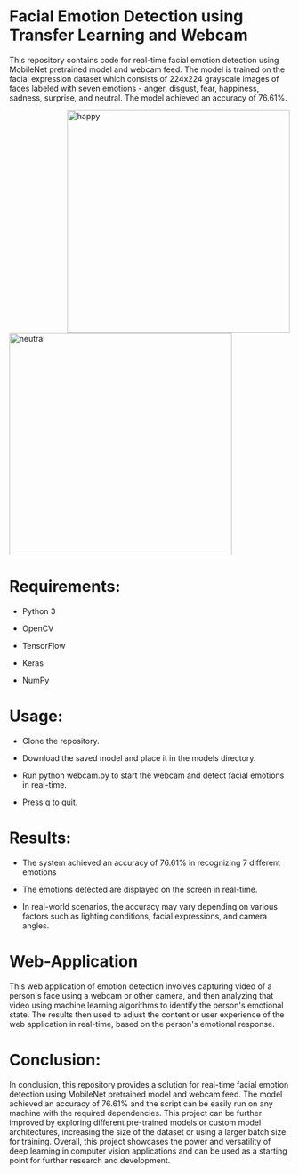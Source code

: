 # Facial Emotion Detection using Transfer Learning and Webcam


This repository contains code for real-time facial emotion detection using MobileNet pretrained model and webcam feed. The model is trained on the facial expression dataset which consists of 224x224 grayscale images of faces labeled with seven emotions - anger, disgust, fear, happiness, sadness, surprise, and neutral. The model achieved an accuracy of 76.61%.

<img align="right" alt="happy" width="400" src="https://i.ibb.co/4JXgcYd/happy.png">

<img alt="neutral" width="400" src="https://i.ibb.co/JKQR9WR/neutral.png">



# Requirements:

* Python 3

* OpenCV

* TensorFlow

* Keras

* NumPy


# Usage:

* Clone the repository.

* Download the saved model and place it in the models directory.

* Run python webcam.py to start the webcam and detect facial emotions in real-time.

* Press q to quit.

# Results: 

* The system achieved an accuracy of 76.61% in recognizing 7 different emotions

* The emotions detected are displayed on the screen in real-time.

* In real-world scenarios, the accuracy may vary depending on various factors such as lighting conditions, facial expressions, and camera angles.

# Web-Application

This web application of emotion detection involves capturing video of a person's face using a webcam or other camera, and then analyzing that video using machine learning algorithms to identify the person's emotional state. The results then used to adjust the content or user experience of the web application in real-time, based on the person's emotional response.

# Conclusion:

In conclusion, this repository provides a solution for real-time facial emotion detection using MobileNet pretrained model and webcam feed. The model achieved an accuracy of 76.61% and the script can be easily run on any machine with the required dependencies. This project can be further improved by exploring different pre-trained models or custom model architectures, increasing the size of the dataset or using a larger batch size for training. Overall, this project showcases the power and versatility of deep learning in computer vision applications and can be used as a starting point for further research and development.
